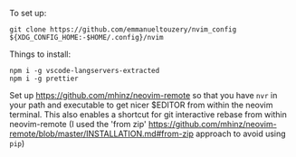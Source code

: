 To set up:

```
git clone https://github.com/emmanueltouzery/nvim_config ${XDG_CONFIG_HOME:-$HOME/.config}/nvim
```

Things to install:

```
npm i -g vscode-langservers-extracted
npm i -g prettier
```

Set up https://github.com/mhinz/neovim-remote so that you have `nvr` in your path and executable to get nicer $EDITOR from within the neovim terminal. This also enables a shortcut for git interactive rebase from within neovim-remote
(I used the 'from zip' https://github.com/mhinz/neovim-remote/blob/master/INSTALLATION.md#from-zip approach to avoid using `pip`)
